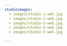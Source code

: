 ```yaml
---
studioimages:
  - images/studio-1-web.jpg
  - images/studio-2-web.jpg
  - images/studio-3-web.jpg
  - images/studio-4-web.jpg
  - images/studio-5-web.jpg

---
```

